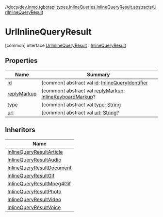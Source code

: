 //[docs](../../../index.md)/[dev.inmo.tgbotapi.types.InlineQueries.InlineQueryResult.abstracts](../index.md)/[UrlInlineQueryResult](index.md)



# UrlInlineQueryResult  
 [common] interface [UrlInlineQueryResult](index.md) : [InlineQueryResult](../-inline-query-result/index.md)   


## Properties  
  
|  Name |  Summary | 
|---|---|
| <a name="dev.inmo.tgbotapi.types.InlineQueries.InlineQueryResult.abstracts/UrlInlineQueryResult/id/#/PointingToDeclaration/"></a>[id](index.md#%5Bdev.inmo.tgbotapi.types.InlineQueries.InlineQueryResult.abstracts%2FUrlInlineQueryResult%2Fid%2F%23%2FPointingToDeclaration%2F%5D%2FProperties%2F625018081)| <a name="dev.inmo.tgbotapi.types.InlineQueries.InlineQueryResult.abstracts/UrlInlineQueryResult/id/#/PointingToDeclaration/"></a> [common] abstract val [id](index.md#%5Bdev.inmo.tgbotapi.types.InlineQueries.InlineQueryResult.abstracts%2FUrlInlineQueryResult%2Fid%2F%23%2FPointingToDeclaration%2F%5D%2FProperties%2F625018081): [InlineQueryIdentifier](../../dev.inmo.tgbotapi.types/index.md#%5Bdev.inmo.tgbotapi.types%2FInlineQueryIdentifier%2F%2F%2FPointingToDeclaration%2F%5D%2FClasslikes%2F625018081)   <br>|
| <a name="dev.inmo.tgbotapi.types.InlineQueries.InlineQueryResult.abstracts/UrlInlineQueryResult/replyMarkup/#/PointingToDeclaration/"></a>[replyMarkup](index.md#%5Bdev.inmo.tgbotapi.types.InlineQueries.InlineQueryResult.abstracts%2FUrlInlineQueryResult%2FreplyMarkup%2F%23%2FPointingToDeclaration%2F%5D%2FProperties%2F625018081)| <a name="dev.inmo.tgbotapi.types.InlineQueries.InlineQueryResult.abstracts/UrlInlineQueryResult/replyMarkup/#/PointingToDeclaration/"></a> [common] abstract val [replyMarkup](index.md#%5Bdev.inmo.tgbotapi.types.InlineQueries.InlineQueryResult.abstracts%2FUrlInlineQueryResult%2FreplyMarkup%2F%23%2FPointingToDeclaration%2F%5D%2FProperties%2F625018081): [InlineKeyboardMarkup](../../dev.inmo.tgbotapi.types.buttons/-inline-keyboard-markup/index.md)?   <br>|
| <a name="dev.inmo.tgbotapi.types.InlineQueries.InlineQueryResult.abstracts/UrlInlineQueryResult/type/#/PointingToDeclaration/"></a>[type](index.md#%5Bdev.inmo.tgbotapi.types.InlineQueries.InlineQueryResult.abstracts%2FUrlInlineQueryResult%2Ftype%2F%23%2FPointingToDeclaration%2F%5D%2FProperties%2F625018081)| <a name="dev.inmo.tgbotapi.types.InlineQueries.InlineQueryResult.abstracts/UrlInlineQueryResult/type/#/PointingToDeclaration/"></a> [common] abstract val [type](index.md#%5Bdev.inmo.tgbotapi.types.InlineQueries.InlineQueryResult.abstracts%2FUrlInlineQueryResult%2Ftype%2F%23%2FPointingToDeclaration%2F%5D%2FProperties%2F625018081): [String](https://kotlinlang.org/api/latest/jvm/stdlib/kotlin/-string/index.html)   <br>|
| <a name="dev.inmo.tgbotapi.types.InlineQueries.InlineQueryResult.abstracts/UrlInlineQueryResult/url/#/PointingToDeclaration/"></a>[url](url.md)| <a name="dev.inmo.tgbotapi.types.InlineQueries.InlineQueryResult.abstracts/UrlInlineQueryResult/url/#/PointingToDeclaration/"></a> [common] abstract val [url](url.md): [String](https://kotlinlang.org/api/latest/jvm/stdlib/kotlin/-string/index.html)?   <br>|


## Inheritors  
  
|  Name | 
|---|
| <a name="dev.inmo.tgbotapi.types.InlineQueries.InlineQueryResult/InlineQueryResultArticle///PointingToDeclaration/"></a>[InlineQueryResultArticle](../../dev.inmo.tgbotapi.types.InlineQueries.InlineQueryResult/-inline-query-result-article/index.md)|
| <a name="dev.inmo.tgbotapi.types.InlineQueries.InlineQueryResult.abstracts.results.audio/InlineQueryResultAudio///PointingToDeclaration/"></a>[InlineQueryResultAudio](../../dev.inmo.tgbotapi.types.InlineQueries.InlineQueryResult.abstracts.results.audio/-inline-query-result-audio/index.md)|
| <a name="dev.inmo.tgbotapi.types.InlineQueries.InlineQueryResult.abstracts.results.document/InlineQueryResultDocument///PointingToDeclaration/"></a>[InlineQueryResultDocument](../../dev.inmo.tgbotapi.types.InlineQueries.InlineQueryResult.abstracts.results.document/-inline-query-result-document/index.md)|
| <a name="dev.inmo.tgbotapi.types.InlineQueries.InlineQueryResult.abstracts.results.gif/InlineQueryResultGif///PointingToDeclaration/"></a>[InlineQueryResultGif](../../dev.inmo.tgbotapi.types.InlineQueries.InlineQueryResult.abstracts.results.gif/-inline-query-result-gif/index.md)|
| <a name="dev.inmo.tgbotapi.types.InlineQueries.InlineQueryResult.abstracts.results.mpeg4gif/InlineQueryResultMpeg4Gif///PointingToDeclaration/"></a>[InlineQueryResultMpeg4Gif](../../dev.inmo.tgbotapi.types.InlineQueries.InlineQueryResult.abstracts.results.mpeg4gif/-inline-query-result-mpeg4-gif/index.md)|
| <a name="dev.inmo.tgbotapi.types.InlineQueries.InlineQueryResult.abstracts.results.photo/InlineQueryResultPhoto///PointingToDeclaration/"></a>[InlineQueryResultPhoto](../../dev.inmo.tgbotapi.types.InlineQueries.InlineQueryResult.abstracts.results.photo/-inline-query-result-photo/index.md)|
| <a name="dev.inmo.tgbotapi.types.InlineQueries.InlineQueryResult.abstracts.results.video/InlineQueryResultVideo///PointingToDeclaration/"></a>[InlineQueryResultVideo](../../dev.inmo.tgbotapi.types.InlineQueries.InlineQueryResult.abstracts.results.video/-inline-query-result-video/index.md)|
| <a name="dev.inmo.tgbotapi.types.InlineQueries.InlineQueryResult.abstracts.results.voice/InlineQueryResultVoice///PointingToDeclaration/"></a>[InlineQueryResultVoice](../../dev.inmo.tgbotapi.types.InlineQueries.InlineQueryResult.abstracts.results.voice/-inline-query-result-voice/index.md)|

